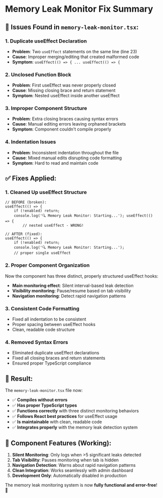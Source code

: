 # Memory Leak Monitor Fix Summary

## 🐛 **Issues Found in `memory-leak-monitor.tsx`:**

### 1. **Duplicate useEffect Declaration**
- **Problem**: Two `useEffect` statements on the same line (line 23)
- **Cause**: Improper merging/editing that created malformed code
- **Symptom**: `useEffect(() => { ... useEffect(() => {`

### 2. **Unclosed Function Block**
- **Problem**: First useEffect was never properly closed
- **Cause**: Missing closing brace and return statement
- **Symptom**: Nested useEffect inside another useEffect

### 3. **Improper Component Structure**
- **Problem**: Extra closing braces causing syntax errors
- **Cause**: Manual editing errors leaving orphaned brackets
- **Symptom**: Component couldn't compile properly

### 4. **Indentation Issues**
- **Problem**: Inconsistent indentation throughout the file
- **Cause**: Mixed manual edits disrupting code formatting
- **Symptom**: Hard to read and maintain code

## ✅ **Fixes Applied:**

### 1. **Cleaned Up useEffect Structure**
```tsx
// BEFORE (broken):
useEffect(() => {
    if (!enabled) return;
    console.log('🔍 Memory Leak Monitor: Starting...'); useEffect(() => {
        // nested useEffect - WRONG!

// AFTER (fixed):
useEffect(() => {
    if (!enabled) return;
    console.log('🔍 Memory Leak Monitor: Starting...');
    // proper single useEffect
```

### 2. **Proper Component Organization**
Now the component has three distinct, properly structured useEffect hooks:
- **Main monitoring effect**: Silent interval-based leak detection
- **Visibility monitoring**: Pause/resume based on tab visibility
- **Navigation monitoring**: Detect rapid navigation patterns

### 3. **Consistent Code Formatting**
- Fixed all indentation to be consistent
- Proper spacing between useEffect hooks
- Clean, readable code structure

### 4. **Removed Syntax Errors**
- Eliminated duplicate useEffect declarations
- Fixed all closing braces and return statements
- Ensured proper TypeScript compliance

## 🎯 **Result:**

The `memory-leak-monitor.tsx` file now:
- ✅ **Compiles without errors**
- ✅ **Has proper TypeScript types**
- ✅ **Functions correctly** with three distinct monitoring behaviors
- ✅ **Follows React best practices** for useEffect usage
- ✅ **Is maintainable** with clean, readable code
- ✅ **Integrates properly** with the memory leak detection system

## 🔧 **Component Features (Working):**

1. **Silent Monitoring**: Only logs when >5 significant leaks detected
2. **Tab Visibility**: Pauses monitoring when tab is hidden
3. **Navigation Detection**: Warns about rapid navigation patterns
4. **Clean Integration**: Works seamlessly with admin dashboard
5. **Development Only**: Automatically disabled in production

The memory leak monitoring system is now **fully functional and error-free**! 🎉
